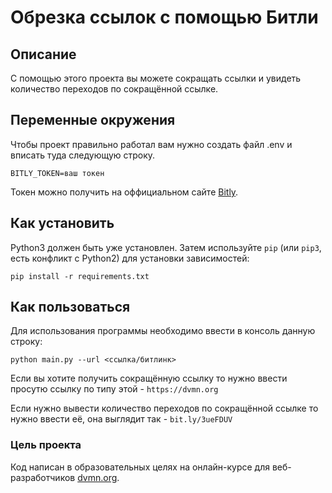 # Обрезка ссылок с помощью Битли

## Описание 
С помощью этого проекта вы можете сокращать ссылки и увидеть количество переходов по сокращённой ссылке. 

## Переменные окружения
Чтобы проект правильно работал вам нужно создать файл .env и вписать туда следующую строку.
```
BITLY_TOKEN=ваш токен
```
Токен можно получить на оффициальном сайте [Bitly](https://bitly.com).
## Как установить

Python3 должен быть уже установлен. 
Затем используйте `pip` (или `pip3`, есть конфликт с Python2) для установки зависимостей:
```
pip install -r requirements.txt
```
## Как пользоваться
Для использования программы необходимо ввести в консоль данную строку:
```
python main.py --url <ссылка/битлинк>
```
Если вы хотите получить сокращённую ссылку то нужно ввести просутю ссылку по типу этой - `https://dvmn.org`

Если нужно вывести количество переходов по сокращённой ссылке то нужно ввести её, она выглядит так - `bit.ly/3ueFDUV`
### Цель проекта

Код написан в образовательных целях на онлайн-курсе для веб-разработчиков [dvmn.org](https://dvmn.org/).